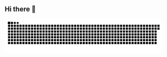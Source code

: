## Hi there 👋

<picture>
  <source media="(prefers-color-scheme: dark)" srcset="https://raw.githubusercontent.com/VonNekyia/VonNekyia/output/github-snake-dark.svg" />
  <source media="(prefers-color-scheme: light)" srcset="https://raw.githubusercontent.com/VonNekyia/VonNekyia/output/github-snake.svg" />
  <img alt="github-snake" src="https://raw.githubusercontent.com/VonNekyia/VonNekyia/output/github-snake.svg" />
</picture>